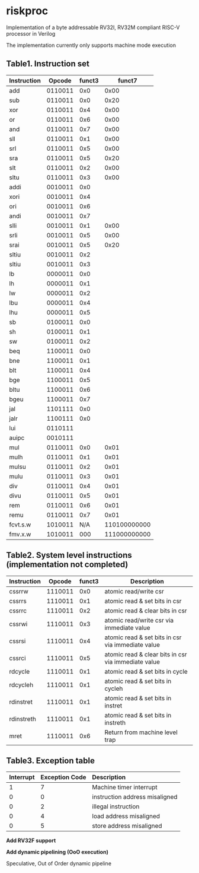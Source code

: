 # riskproc
Implementation of a byte addressable RV32I, RV32M compliant RISC-V processor in Verilog

The implementation currently only supports machine mode execution

## Table1. Instruction set


|Instruction|Opcode     |funct3 |funct7|
|-----------|-----------|-------|------|
|add        |0110011    |0x0    |0x00  |
|sub        |0110011    |0x0    |0x20  |
|xor        |0110011    |0x4    |0x00  |
|or         |0110011    |0x6    |0x00  |
|and        |0110011    |0x7    |0x00  |
|sll        |0110011    |0x1    |0x00  |
|srl        |0110011    |0x5    |0x00  |
|sra        |0110011    |0x5    |0x20  |
|slt        |0110011    |0x2    |0x00  |
|sltu       |0110011    |0x3    |0x00  |
|addi       |0010011    |0x0    |      |
|xori       |0010011    |0x4    |      |
|ori        |0010011    |0x6    |      |
|andi       |0010011    |0x7    |      |
|slli       |0010011    |0x1    |0x00  |
|srli       |0010011    |0x5    |0x00  |
|srai       |0010011    |0x5    |0x20  |
|sltiu      |0010011    |0x2    |      |
|sltiu      |0010011    |0x3    |      |
|lb         |0000011    |0x0    |      |
|lh         |0000011    |0x1    |      |
|lw         |0000011    |0x2    |      |
|lbu        |0000011    |0x4    |      |
|lhu        |0000011    |0x5    |      |
|sb         |0100011    |0x0    |      |
|sh         |0100011    |0x1    |      |
|sw         |0100011    |0x2    |      |
|beq        |1100011    |0x0    |      |
|bne        |1100011    |0x1    |      |
|blt        |1100011    |0x4    |      |
|bge        |1100011    |0x5    |      |
|bltu       |1100011    |0x6    |      |
|bgeu       |1100011    |0x7    |      |
|jal        |1101111    |0x0    |      |
|jalr       |1100111    |0x0    |      |
|lui        |0110111    |       |      |
|auipc      |0010111    |       |      |
|mul        |0110011    |0x0    |0x01  |
|mulh       |0110011    |0x1    |0x01  |
|mulsu      |0110011    |0x2    |0x01  |
|mulu       |0110011    |0x3    |0x01  |
|div        |0110011    |0x4    |0x01  |
|divu       |0110011    |0x5    |0x01  |
|rem        |0110011    |0x6    |0x01  |
|remu       |0110011    |0x7    |0x01  |
|fcvt.s.w   |1010011    |N/A    |110100000000|
|fmv.x.w    |1010011    |000    |111000000000|

## Table2. System level instructions (implementation not completed)


| Instruction |  Opcode |  funct3 |  Description                                         |
|-------------|---------|---------|------------------------------------------------------|
| cssrrw      |  1110011 |  0x0    |  atomic read/write csr                               |
| cssrrs      |  1110011 |  0x1    |  atomic read & set bits in csr                       |
| cssrrc      |  1110011 |  0x2    |  atomic read & clear bits in csr                     |
| cssrwi      |  1110011 |  0x3    |  atomic read/write csr via immediate value           |
| cssrsi      |  1110011 |  0x4    |  atomic read & set bits in csr via immediate value   |
| cssrci      |  1110011 |  0x5    |  atomic read & clear bits in csr via immediate value |
| rdcycle     |  1110011 |  0x1    |  atomic read & set bits in cycle                     |
| rdcycleh    |  1110011 |  0x1    |  atomic read & set bits in cycleh                    |
| rdinstret   |  1110011 |  0x1    |  atomic read & set bits in instret                   |
| rdinstreth  |  1110011 |  0x1    |  atomic read & set bits in instreth                  |
| mret        |  1110011 |  0x6    |  Return from machine level trap                      |

## Table3. Exception table
| Interrupt   | Exception Code |Description |    
|:-------|:--------|:----------|
|1|7|Machine timer interrupt|
|0|0|instruction address misaligned|
|0|2|illegal instruction|
|0|4|load address misaligned|
|0|5|store address misaligned|

**Add RV32F support**

**Add dynamic pipelining (OoO execution)**

Speculative, Out of Order dynamic pipeline